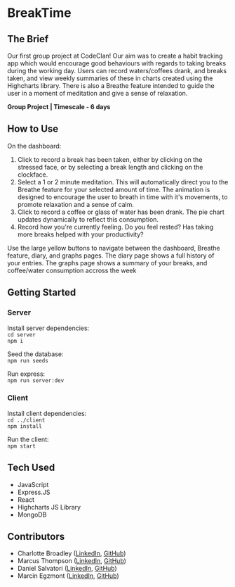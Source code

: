 # BreakTime

<!-- ![Punk Pints app showing a selected beer, the had list & the want list](src/images/punk-pints.png) -->

## The Brief

Our first group project at CodeClan! Our aim was to create a habit tracking app which would encourage good behaviours with regards to taking breaks during the working day. Users can record waters/coffees drank, and breaks taken, and view weekly summaries of these in charts created using the Highcharts library. There is also a Breathe feature intended to guide the user in a moment of meditation and give a sense of relaxation.

**Group Project | Timescale - 6 days**

## How to Use

On the dashboard: 

1. Click to record a break has been taken, either by clicking on the stressed face, or by selecting a break length and clicking on the clockface.
2. Select a 1 or 2 minute meditation. This will automatically direct you to the Breathe feature for your selected amount of time. The animation is designed to encourage the user to breath in time with it's movements, to promote relaxation and a sense of calm.
3. Click to record a coffee or glass of water has been drank. The pie chart updates dynamically to reflect this consumption.
4. Record how you're currently feeling. Do you feel rested? Has taking more breaks helped with your productivity?

Use the large yellow buttons to navigate between the dashboard, Breathe feature, diary, and graphs pages. The diary page shows a full history of your entries. The graphs page shows a summary of your breaks, and coffee/water consumption accross the week

## Getting Started

### Server

Install server dependencies: <br/>
`cd server`<br/>
`npm i` <br/>

Seed the database: <br/>
`npm run seeds`<br/>

Run express:<br/>
`npm run server:dev`<br/>

### Client 

Install client dependencies: <br/>
`cd ../client`<br/>
`npm install`<br/>

Run the client:<br/>
`npm start`<br/>

## Tech Used
- JavaScript
- Express.JS
- React
- Highcharts JS Library
- MongoDB

## Contributors
- Charlotte Broadley ([LinkedIn](https://www.linkedin.com/in/charbroadley/), [GitHub](https://github.com/coose911))
- Marcus Thompson ([LinkedIn](https://www.linkedin.com/in/marcus-thomson91/), [GitHub](https://github.com/coose911))
- Daniel Salvatori ([LinkedIn](https://www.linkedin.com/in/daniel-salvatori-698912145/), [GitHub](https://github.com/CrispyBread1))
- Marcin Egzmont ([LinkedIn](https://www.linkedin.com/in/marcin-egzmont-194937273), [GitHub](https://github.com/85Marcin))
